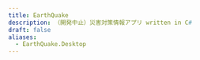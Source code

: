 ```yaml
---
title: EarthQuake
description: （開発中止）災害対策情報アプリ written in C#
draft: false
aliases:
  - EarthQuake.Desktop
---
```

